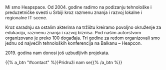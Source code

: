 Mi smo Heapspace. Od 2004. godine radimo na podizanju tehnološke i preduzetničke svesti u Srbiji kroz razmenu znanja i razvoj lokalne i regionalne IT scene.

Kroz saradnju sa ostalim akterima na tržištu kreiramo povoljno okruženje za edukaciju, razmenu znanja i razvoj biznisa. Pod našim autorstvom organizovano je preko 100 događaja. Tri godine za redom organizovali smo jednu od najvećih tehnoloških konferencija na Balkanu – Heapcon.

2019\. godina nam donosi još uzbudljivih projekata.

{{% a_btn "#contact" %}}Pridruži nam se{{% /a_btn %}}